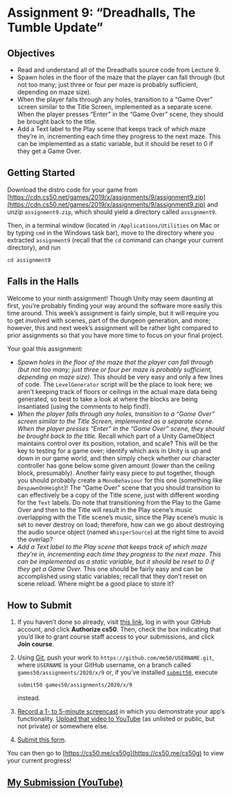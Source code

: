 <div class="container-lg px-3 my-3 markdown-body">

# Assignment 9: “Dreadhalls, The Tumble Update”

## Objectives

*   Read and understand all of the Dreadhalls source code from Lecture 9.
*   Spawn holes in the floor of the maze that the player can fall through (but not too many; just three or four per maze is probably sufficient, depending on maze size).
*   When the player falls through any holes, transition to a “Game Over” screen similar to the Title Screen, implemented as a separate scene. When the player presses “Enter” in the “Game Over” scene, they should be brought back to the title.
*   Add a Text label to the Play scene that keeps track of which maze they’re in, incrementing each time they progress to the next maze. This can be implemented as a static variable, but it should be reset to 0 if they get a Game Over.

## Getting Started

Download the distro code for your game from [https://cdn.cs50.net/games/2019/x/assignments/9/assignment9.zip](https://cdn.cs50.net/games/2019/x/assignments/9/assignment9.zip) and unzip `assignment9.zip`, which should yield a directory called `assignment9`.

Then, in a terminal window (located in `/Applications/Utilities` on Mac or by typing `cmd` in the Windows task bar), move to the directory where you extracted `assignment9` (recall that the `cd` command can change your current directory), and run

<div class="highlighter-rouge">

<div class="highlight">

    cd assignment9

</div>

</div>

## Falls in the Halls

Welcome to your ninth assignment! Though Unity may seem daunting at first, you’re probably finding your way around the software more easily this time around. This week’s assignment is fairly simple, but it will require you to get involved with scenes, part of the dungeon generation, and more; however, this and next week’s assignment will be rather light compared to prior assignments so that you have more time to focus on your final project.

Your goal this assignment:

*   _Spawn holes in the floor of the maze that the player can fall through (but not too many; just three or four per maze is probably sufficient, depending on maze size)._ This should be very easy and only a few lines of code. The `LevelGenerator` script will be the place to look here; we aren’t keeping track of floors or ceilings in the actual maze data being generated, so best to take a look at where the blocks are being insantiated (using the comments to help find!).
*   _When the player falls through any holes, transition to a “Game Over” screen similar to the Title Screen, implemented as a separate scene. When the player presses “Enter” in the “Game Over” scene, they should be brought back to the title._ Recall which part of a Unity GameObject maintains control over its position, rotation, and scale? This will be the key to testing for a game over; identify which axis in Unity is up and down in our game world, and then simply check whether our character controller has gone below some given amount (lower than the ceiling block, presumably). Another fairly easy piece to put together, though you should probably create a `MonoBehaviour` for this one (something like `DespawnOnHeight`)! The “Game Over” scene that you should transition to can effectively be a copy of the Title scene, just with different wording for the `Text` labels. Do note that transitioning from the Play to the Game Over and then to the Title will result in the Play scene’s music overlapping with the Title scene’s music, since the Play scene’s music is set to never destroy on load; therefore, how can we go about destroying the audio source object (named `WhisperSource`) at the right time to avoid the overlap?
*   _Add a Text label to the Play scene that keeps track of which maze they’re in, incrementing each time they progress to the next maze. This can be implemented as a static variable, but it should be reset to 0 if they get a Game Over._ This one should be fairly easy and can be accomplished using static variables; recall that they don’t reset on scene reload. Where might be a good place to store it?

## How to Submit

1.  If you haven’t done so already, visit [this link](https://submit.cs50.io/invites/46e6f2ea29954ce9bb1bdc478a440055), log in with your GitHub account, and click **Authorize cs50**. Then, check the box indicating that you’d like to grant course staff access to your submissions, and click **Join course**.
2.  Using [Git](https://git-scm.com/downloads), push your work to `https://github.com/me50/USERNAME.git`, where `USERNAME` is your GitHub username, on a branch called `games50/assignments/2020/x/9` or, if you’ve installed [`submit50`](https://cs50.readthedocs.io/submit50/), execute

    <div class="highlighter-rouge">

    <div class="highlight">

        submit50 games50/assignments/2020/x/9

    </div>

    </div>

    instead.

3.  [Record a 1- to 5-minute screencast](https://www.howtogeek.com/205742/how-to-record-your-windows-mac-linux-android-or-ios-screen/) in which you demonstrate your app’s functionality. [Upload that video to YouTube](https://www.youtube.com/upload) (as unlisted or public, but not private) or somewhere else.
4.  [Submit this form](https://forms.cs50.io/5405ae02-4a27-4779-9688-0024631445f1).

You can then go to [https://cs50.me/cs50g](https://cs50.me/cs50g) to view your current progress!

</div>

## [My Submission (YouTube)](https://youtu.be/hJFrnlmqWac)
